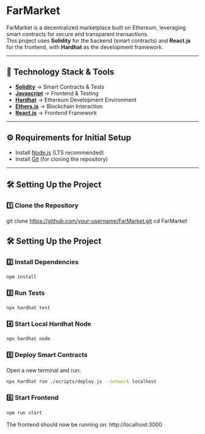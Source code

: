 # FarMarket

FarMarket is a decentralized marketplace built on Ethereum, leveraging smart contracts for secure and transparent transactions.  
This project uses **Solidity** for the backend (smart contracts) and **React.js** for the frontend, with **Hardhat** as the development framework.

---

## 🚀 Technology Stack & Tools

- **[Solidity](https://soliditylang.org/)** → Smart Contracts & Tests  
- **[Javascript](https://developer.mozilla.org/en-US/docs/Web/JavaScript)** → Frontend & Testing  
- **[Hardhat](https://hardhat.org/)** → Ethereum Development Environment  
- **[Ethers.js](https://docs.ethers.io/v5/)** → Blockchain Interaction  
- **[React.js](https://reactjs.org/)** → Frontend Framework  

---

## ⚙️ Requirements for Initial Setup

- Install [Node.js](https://nodejs.org/en/) (LTS recommended)  
- Install [Git](https://git-scm.com/) (for cloning the repository)  

---

## 🛠️ Setting Up the Project

### 1️⃣ Clone the Repository

git clone https://github.com/your-username/FarMarket.git
cd FarMarket
## 🛠️ Setting Up the Project

### 2️⃣ Install Dependencies
```bash
npm install
```

### 3️⃣ Run Tests
```bash
npx hardhat test
```
### 4️⃣ Start Local Hardhat Node
```bash
npx hardhat node
```
### 5️⃣ Deploy Smart Contracts
Open a new terminal and run:

```bash
npx hardhat run ./scripts/deploy.js --network localhost
```
### 6️⃣ Start Frontend
```bash
npm run start
```
The frontend should now be running on: http://localhost:3000

